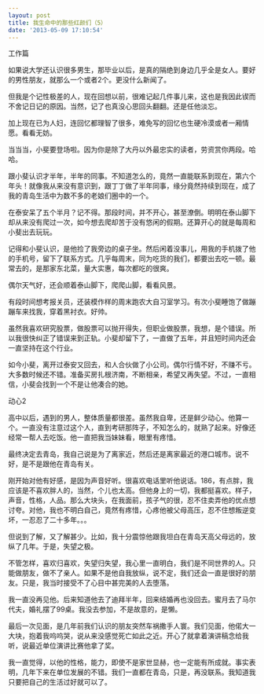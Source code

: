 ```yaml
---
layout: post
title: 我生命中的那些红颜们（5）
date: '2013-05-09 17:10:54'
---
```



工作篇

如果说大学还认识很多男生，那毕业以后，是真的隔绝到身边几乎全是女人。要好的男性朋友，就那么一个或者2个。更没什么新闻了。

但我是个记性极差的人，现在回想以前，很难记起几件事儿来，这也是我因此锲而不舍记日记的原因。当然，记了也真没心思回头翻翻。还是任他淡忘。

加上现在已为人妇，连回忆都理智了很多，难免写的回忆也生硬冷漠或者一厢情愿。看看无妨。

当当当，小斐要登场啦。因为你是除了大丹以外最忠实的读者，劳资赏你两段。哈哈。

跟小斐认识才半年，半年的同事。不知道怎么的，竟然一直能联系到现在，第六个年头！就像我从来没有意识到，跟丁丁做了半年同事，缘分竟然持续到现在，成了我的青岛生活中为数不多的老娘们圈中的一个。

在泰安呆了五个半月？记不得。那段时间，并不开心，甚至潦倒。明明在泰山脚下却从来没有爬过一次，如今想去爬却苦于没有悠闲的假期。还算开心的就是每周和小斐出去玩玩。

记得和小斐认识，是他捡了我旁边的桌子坐。然后闲着没事儿，用我的手机拨了他的手机号，留下了联系方式。几乎每周末，同为吃货的我们，都要出去吃一顿。最常去的，是那家东北菜，量大实惠，每次都吃的很爽。

偶尔天气好，还会顺着泰山脚下，爬爬山脚，看看风景。

有段时间想考报关员，还装模作样的周末跑农大自习室学习。有次小斐睡饱了做蹦蹦车来找我，穿着黑衬衣。好帅。

虽然我喜欢研究股票，做股票可以抛开得失，但职业做股票，我想，是个错误。所以我很快纠正了错误来到正轨。小斐却留下了，一直做了五年，并且短时间内还会一直坚持在这个行业。

如今小斐，离开过泰安又回去，和人合伙做了小公司。偶尔行情不好，不赚不亏。大多数时候还不错。准备买房扎根济南，不断相亲，希望又再失望。不过，一直相信，小斐会找到一个不是让他凑合的她。

动心2

高中以后，遇到的男人，整体质量都很差。虽然我自卑，还是鲜少动心。他算一个。一直没有注意过这个人，直到考研那阵子，不知怎么的，就熟了起来。好像还经常一帮人去吃饭。他一直把我当妹妹看，眼里有疼惜。

最终决定去青岛，我自己说是为了离家近，然后还是离家最近的港口城市。说不好，是不是跟他在青岛有关。

刚开始对他有好感，是因为声音好听。很喜欢电话里听他说话。186，有点胖，我应该是不喜欢胖人的，当然，个儿也太高。但他身上的一切，我都挺喜欢。样子，声音，性格，人品。那么大块头，在我面前，孩子气的很，忍不住卖弄他的优点想讨夸。对他，我也不明白自己，竟然有疼惜，心疼他被父母高压，忍不住想叛逆变坏，一忍忍了二十多年。。。

但说到了解，又了解甚少。比如，我十分震惊他跟我坦白在青岛天高父母远的，放纵了几年。于是，失望之极。

不管怎样，喜欢归喜欢，失望归失望，我心里一直明白，我们是不同世界的人。只能做朋友，做不了亲人。如果不是他自我放纵，说不定，我们还会一直是很好的朋友。只是，我当时接受不了心目中甚完美的人去堕落。

我一直没再见他。后来知道他去了迪拜半年，回来结婚再也没回去。蜜月去了马尔代夫，婚礼摆了99桌。我没去参加，不是故意的，是懒。

最后一次见面，是几年前我们认识的朋友突然车祸撒手人寰。我们见面，他偌大一大块，抱着我呜呜哭，说从来没感觉死亡如此之近。开心了就拿着演讲稿念给我听，说最近单位演讲比赛他拿了奖。

我一直觉得，以他的性格，能力，即使不是家世显赫，也一定能有所成就。事实表明，几年下来在单位发展的不错。我们一直都在青岛，只是，再没联系。我知道我只要把自己的生活过好就可以了。

 

 


